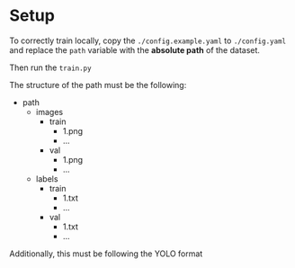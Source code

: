 # Setup

To correctly train locally, copy the `./config.example.yaml` to `./config.yaml`
and replace the `path` variable with the **absolute path** of the dataset.

Then run the `train.py`

The structure of the path must be the following: 

- path
    - images
        - train
            - 1.png
            - ...
        - val 
            - 1.png
            - ...
    - labels
        - train
            - 1.txt
            - ...
        - val 
            - 1.txt
            - ...

Additionally, this must be following the YOLO format
